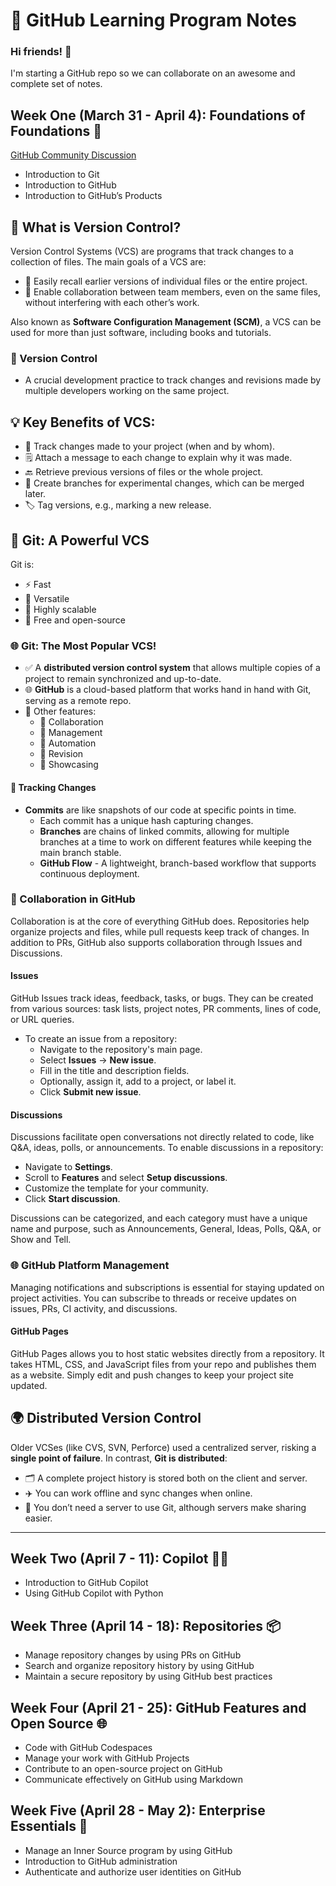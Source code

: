 # 🚀 GitHub Learning Program Notes

### Hi friends! 👋  
I'm starting a GitHub repo so we can collaborate on an awesome and complete set of notes.  

## Week One (March 31 - April 4): Foundations of Foundations 🧱

[GitHub Community Discussion](https://github.com/orgs/community/discussions/155153)

- Introduction to Git
- Introduction to GitHub
- Introduction to GitHub’s Products

## 🌟 What is Version Control?
Version Control Systems (VCS) are programs that track changes to a collection of files. The main goals of a VCS are:

- 🔄 Easily recall earlier versions of individual files or the entire project.
- 👥 Enable collaboration between team members, even on the same files, without interfering with each other’s work.

Also known as **Software Configuration Management (SCM)**, a VCS can be used for more than just software, including books and tutorials.

### 📝 Version Control
- A crucial development practice to track changes and revisions made by multiple developers working on the same project.

## 💡 Key Benefits of VCS:
- 📝 Track changes made to your project (when and by whom).
- 🗒️ Attach a message to each change to explain why it was made.
- 🔙 Retrieve previous versions of files or the whole project.
- 🌿 Create branches for experimental changes, which can be merged later.
- 🏷️ Tag versions, e.g., marking a new release.

## 🐙 Git: A Powerful VCS
Git is:
- ⚡ Fast
- 💪 Versatile
- 📏 Highly scalable
- 💸 Free and open-source

### 🌐 Git: The Most Popular VCS!
- ✅ A **distributed version control system** that allows multiple copies of a project to remain synchronized and up-to-date.
- 🌐 **GitHub** is a cloud-based platform that works hand in hand with Git, serving as a remote repo.
- 💼 Other features:
  - 👥 Collaboration
  - 📂 Management
  - 🤖 Automation
  - 📜 Revision
  - 🌟 Showcasing

#### 📌 Tracking Changes
- **Commits** are like snapshots of our code at specific points in time.
  - Each commit has a unique hash capturing changes.
  - **Branches** are chains of linked commits, allowing for multiple branches at a time to work on different features while keeping the main branch stable.
  - **GitHub Flow** - A lightweight, branch-based workflow that supports continuous deployment.

### 📌 Collaboration in GitHub
Collaboration is at the core of everything GitHub does. Repositories help organize projects and files, while pull requests keep track of changes. In addition to PRs, GitHub also supports collaboration through Issues and Discussions.

#### Issues
GitHub Issues track ideas, feedback, tasks, or bugs. They can be created from various sources: task lists, project notes, PR comments, lines of code, or URL queries.

- To create an issue from a repository:
  - Navigate to the repository's main page.
  - Select **Issues** → **New issue**.
  - Fill in the title and description fields.
  - Optionally, assign it, add to a project, or label it.
  - Click **Submit new issue**.

#### Discussions
Discussions facilitate open conversations not directly related to code, like Q&A, ideas, polls, or announcements. To enable discussions in a repository:

- Navigate to **Settings**.
- Scroll to **Features** and select **Setup discussions**.
- Customize the template for your community.
- Click **Start discussion**.

Discussions can be categorized, and each category must have a unique name and purpose, such as Announcements, General, Ideas, Polls, Q&A, or Show and Tell.

### 🌐 GitHub Platform Management
Managing notifications and subscriptions is essential for staying updated on project activities. You can subscribe to threads or receive updates on issues, PRs, CI activity, and discussions.

#### GitHub Pages
GitHub Pages allows you to host static websites directly from a repository. It takes HTML, CSS, and JavaScript files from your repo and publishes them as a website. Simply edit and push changes to keep your project site updated.

## 🌍 Distributed Version Control
Older VCSes (like CVS, SVN, Perforce) used a centralized server, risking a **single point of failure**. In contrast, **Git is distributed**:
- 🗂️ A complete project history is stored both on the client and server.
- ✈️ You can work offline and sync changes when online.
- 💾 You don’t need a server to use Git, although servers make sharing easier.

---

## Week Two (April 7 - 11): Copilot 🧑‍✈️
- Introduction to GitHub Copilot
- Using GitHub Copilot with Python

## Week Three (April 14 - 18): Repositories 📦
- Manage repository changes by using PRs on GitHub
- Search and organize repository history by using GitHub
- Maintain a secure repository by using GitHub best practices

## Week Four (April 21 - 25): GitHub Features and Open Source 🌐
- Code with GitHub Codespaces
- Manage your work with GitHub Projects
- Contribute to an open-source project on GitHub
- Communicate effectively on GitHub using Markdown

## Week Five (April 28 - May 2): Enterprise Essentials 💼
- Manage an Inner Source program by using GitHub
- Introduction to GitHub administration
- Authenticate and authorize user identities on GitHub

